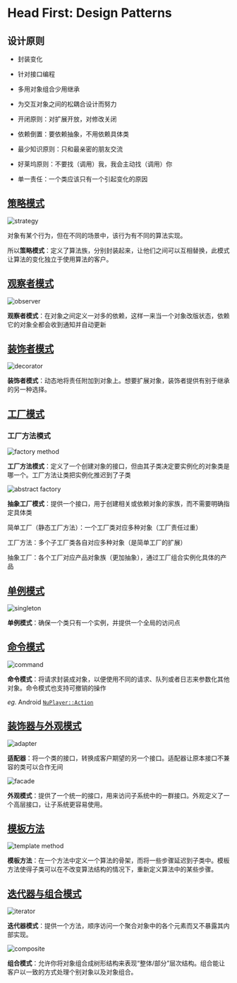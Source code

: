# Head First: Design Patterns

## 设计原则

- 封装变化

- 针对接口编程

- 多用对象组合少用继承

- 为交互对象之间的松耦合设计而努力

- 开闭原则：对扩展开放，对修改关闭

- 依赖倒置：要依赖抽象，不用依赖具体类

- 最少知识原则：只和最亲密的朋友交流

- 好莱坞原则：不要找（调用）我，我会主动找（调用）你

- 单一责任：一个类应该只有一个引起变化的原因

## [策略模式](./01_Strategy/)

![strategy](https://sites.cs.ucsb.edu/~mikec/cs48/misc/Design_Class_Diagrams_files/Stategy_801-243.gif)

对象有某个行为，但在不同的场景中，该行为有不同的算法实现。

所以**策略模式**：定义了算法族，分别封装起来，让他们之间可以互相替换，此模式让算法的变化独立于使用算法的客户。

## [观察者模式](./02_Observer/)

![observer](https://sites.cs.ucsb.edu/~mikec/cs48/misc/Design_Class_Diagrams_files/Observer_833-283.gif)

**观察者模式**：在对象之间定义一对多的依赖，这样一来当一个对象改版状态，依赖它的对象全都会收到通知并自动更新

## [装饰者模式](./03_Decorator/)

![decorator](https://sites.cs.ucsb.edu/~mikec/cs48/misc/Design_Class_Diagrams_files/Decorator_723-422.gif)

**装饰者模式**：动态地将责任附加到对象上。想要扩展对象，装饰者提供有别于继承的另一种选择。

## [工厂模式](./04_Factory/)

### 工厂方法模式

![factory method](https://sites.cs.ucsb.edu/~mikec/cs48/misc/Design_Class_Diagrams_files/FactoryMethod_848-296.gif)

**工厂方法模式**：定义了一个创建对象的接口，但由其子类决定要实例化的对象类是哪一个。工厂方法让类把实例化推迟到了子类

![abstract factory](https://sites.cs.ucsb.edu/~mikec/cs48/misc/Design_Class_Diagrams_files/AbstractFactory_741-283.gif)

**抽象工厂模式**：提供一个接口，用于创建相关或依赖对象的家族，而不需要明确指定具体类

简单工厂（静态工厂方法）：一个工厂类对应多种对象（工厂责任过重）

工厂方法：多个子工厂类各自对应多种对象（是简单工厂的扩展）

抽象工厂：各个工厂对应产品对象族（更加抽象），通过工厂组合实例化具体的产品

## [单例模式](./05_Singleton/)

![singleton](https://sites.cs.ucsb.edu/~mikec/cs48/misc/Design_Class_Diagrams_files/Singleton_459-182.gif)

**单例模式**：确保一个类只有一个实例，并提供一个全局的访问点

## [命令模式](./06_Command/)

![command](https://sites.cs.ucsb.edu/~mikec/cs48/misc/Design_Class_Diagrams_files/Command_854-316.gif)

**命令模式**：将请求封装成对象，以便使用不同的请求、队列或者日志来参数化其他对象。命令模式也支持可撤销的操作

*eg.* Android [`NuPlayer::Action`](https://android.googlesource.com/platform/frameworks/av/+/refs/heads/master/media/libmediaplayerservice/nuplayer/NuPlayer.cpp)

## [装饰器与外观模式](./07_Adapter_and_Facade/)

![adapter](https://sites.cs.ucsb.edu/~mikec/cs48/misc/Design_Class_Diagrams_files/Adapter_785-394.gif)

**适配器**：将一个类的接口，转换成客户期望的另一个接口。适配器让原本接口不兼容的类可以合作无间

![facade](https://sites.cs.ucsb.edu/~mikec/cs48/misc/Design_Class_Diagrams_files/Facade_701-268.gif)

**外观模式**：提供了一个统一的接口，用来访问子系统中的一群接口。外观定义了一个高层接口，让子系统更容易使用。

## [模板方法](./08_Template_Method/)

![template method](https://sites.cs.ucsb.edu/~mikec/cs48/misc/Design_Class_Diagrams_files/TemplateMethod_452-300.gif)

**模板方法**：在一个方法中定义一个算法的骨架，而将一些步骤延迟到子类中。模板方法使得子类可以在不改变算法结构的情况下，重新定义算法中的某些步骤。

## [迭代器与组合模式](./09_Iterator_and_Composite/)

![iterator](https://sites.cs.ucsb.edu/~mikec/cs48/misc/Design_Class_Diagrams_files/Iterator_486-242.gif)

**迭代器模式**：提供一个方法，顺序访问一个聚合对象中的各个元素而又不暴露其内部实现。

![composite](https://sites.cs.ucsb.edu/~mikec/cs48/misc/Design_Class_Diagrams_files/Composite_713-363.gif)

**组合模式**：允许你将对象组合成树形结构来表现“整体/部分”层次结构。组合能让客户以一致的方式处理个别对象以及对象组合。
